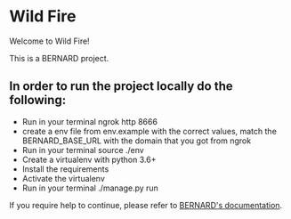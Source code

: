 # Wild Fire

Welcome to Wild Fire!

This is a BERNARD project.

## In order to run the project locally do the following:
- Run in your terminal ngrok http 8666
- create a env file from env.example with the correct values, 
match the BERNARD_BASE_URL with the domain that you got from ngrok 
- Run in your terminal source ./env
- Create a virtualenv with python 3.6+
- Install the requirements
- Activate the virtualenv
- Run in your terminal ./manage.py run


If you require help to continue, please refer to
[BERNARD's documentation](https://github.com/BernardFW/bernard).
